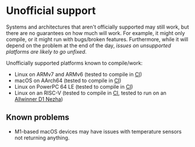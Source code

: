 # Unofficial support

Systems and architectures that aren't officially supported may still work, but there are no guarantees on how much will work. For example, it might only compile, or it might run with bugs/broken features.
Furthermore, while it will depend on the problem at the end of the day, _issues on unsupported platforms are likely to go unfixed_.

Unofficially supported platforms known to compile/work:

- Linux on ARMv7 and ARMv6 (tested to compile in [CI](https://github.com/ClementTsang/bottom/blob/master/.github/workflows/ci.yml))
- macOS on AArch64 (tested to compile in [CI](https://github.com/ClementTsang/bottom/blob/master/.github/workflows/ci.yml))
- Linux on PowerPC 64 LE (tested to compile in [CI](https://github.com/ClementTsang/bottom/blob/master/.github/workflows/ci.yml))
- Linux on an RISC-V (tested to compile in [CI](https://github.com/ClementTsang/bottom/blob/master/.github/workflows/ci.yml), tested to run on an [Allwinner D1 Nezha](https://github.com/ClementTsang/bottom/issues/564))

## Known problems

- M1-based macOS devices may have issues with temperature sensors not returning anything.
